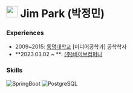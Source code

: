 <h1><img src="https://emojis.slackmojis.com/emojis/images/1531849430/4246/blob-sunglasses.gif?1531849430" width="30"/> Jim Park (박정민)</h1>

### Experiences
 - 2009~2015: [동명대학교](https://www.tu.ac.kr/tuhome/index.do) [미디어공학과] 공학학사
 - **2023.03.02 ~ **: [(주)바이브컴퍼니](http://vaiv.kr/)

### Skills
![SpringBoot](https://img.shields.io/badge/SpringBoot-6DB33F?style=flat-square&logo=SpringBoot&logoColor=white "SpringBoot")
![PostgreSQL](https://img.shields.io/badge/PostgreSQL-4169E1?style=flat-square&logo=PostgreSQL&logoColor=white "PostgreSQL")
